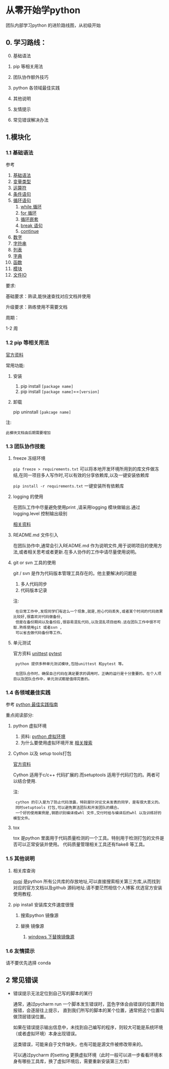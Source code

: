 # 从零开始学python

团队内部学习python 的进阶路线图，从初级开始

## 0. 学习路线：

0. 基础语法

0. pip 等相关用法

0. 团队协作额外技巧

0. python 各领域最佳实践

0. 其他说明

0. 友情提示

0. 常见错误解决办法

## 1.模块化

### 1.1 基础语法

参考

1. [基础语法](https://www.runoob.com/python/python-basic-syntax.html)
1. [变量类型](https://www.runoob.com/python/python-variable-types.html)
1. [运算符](https://www.runoob.com/python/python-operators.html)
1. [条件语句](https://www.runoob.com/python/python-if-statement.html)
1. [循环语句](https://www.runoob.com/python/python-loops.html)
    1. [while 循环](https://www.runoob.com/python/python-while-loop.html)
    1. [for 循环](https://www.runoob.com/python/python-for-loop.html)
    1. [循环嵌套](https://www.runoob.com/python/python-nested-loops.html)
    1. [break 语句](https://www.runoob.com/python/python-break-statement.html)
    1. [continue](https://www.runoob.com/python/python-continue-statement.html)
1. [数字](https://www.runoob.com/python/python-numbers.html)
1. [字符串](https://www.runoob.com/python/python-strings.html)
1. [列表](https://www.runoob.com/python/python-lists.html)
1. [字典](https://www.runoob.com/python/python-dictionary.html)
1. [函数](https://www.runoob.com/python/python-functions.html)
1. [模块](https://www.runoob.com/python/python-modules.html)
1. [文件IO](https://www.runoob.com/python/python-files-io.html)

要求:

基础要求：熟读,能快速查找对应文档并使用

升级要求：熟练使用不需要文档

周期：

1-2 周

### 1.2 pip 等相关用法

[官方资料](https://pip.pypa.io/en/stable/)

常用功能:

1. 安装
    
    1. pip install  `[package name]`
    1. pip install  `[package name]`==`[version]`
1. 卸载
    
    pip uninstall `[pakcage name]`

注:
    
    此模块文档由后期需要增加

### 1.3 团队协作技能

1. freeze 冻结环境
    
    `pip freeze > requirements.txt` 可以将本地开发环境所用到的库文件做冻结,在同一项目多人写作时,可以有效的分享依赖库,以及一键安装依赖库
    
    `pip install -r requirements.txt` 一键安装所有依赖库
    
    
1. logging 的使用
    
    在团队工作中尽量避免使用print ,请采用logging 模块做输出.通过logging.level 控制输出级别
    
    [相关资料](https://zhuanlan.zhihu.com/p/69071435)

1. README.md 文件引入
    
    在团队协作中,通常会引入README.md 作为说明文件,用于说明项目的使用方法,或者相关思考或者更新.在多人协作的工作中请尽量使用说明。

1. git or svn 工具的使用
    
    git / svn 是作为代码版本管理工具存在的。他主要解决的问题是
    
    1. 多人代码同步
    1. 代码版本记录
    
    注:
    
        在日常工作中,发现同学们有这么一个现象,就是,担心代码丢失,或者某个时间的代码效果比较好,很喜欢对代码做备份, 
        但是在备份期间以及备份后,很容易混乱代码,以及混乱项目结构.这在团队工作中很不可取.熟练使用git 或者svn ,
        可以省去做代码备份等工作。

1. 单元测试
    
    官方资料 [unittest](https://docs.python.org/3/library/unittest.html) [pytest](https://docs.pytest.org/en/latest/)
    
        python 提供多种单元测试模块,包括unittest 和pytest 等。
        
        在团队合作时，确保自己代码在满足要求的调用时，正确的运行是十分重要的。在个人项目以及团队合作中，单元测试都是值得完善的。
        
    
### 1.4 各领域最佳实践

参考
[python 最佳实践指南](https://pythonguidecn.readthedocs.io/zh/latest/)

重点阅读部分:

1. python 虚拟环境

    1. 资料:
        [python 虚拟环境](https://pythonguidecn.readthedocs.io/zh/latest/dev/virtualenvs.html#virtualenvironments-ref)
    1. 为什么要使用虚拟环境开发
        [相关搜索](https://zhuanlan.zhihu.com/p/108534526)
1. Cython 以及 setup tools打包
    
    [官方资料](https://pythonguidecn.readthedocs.io/zh/latest/scenarios/speed.html#id2)
    
    Cython 适用于c/c++ 代码扩展的.而setuptools 适用于代码打包的。两者可以结合使用.
    
    注:
        
        cython 的引入是为了防止代码泄露，特别是针对论文未发表的同学，是有很大意义的。
        同时setuptools 打包,可以避免算法团队和开发团队的耦合。
        一个好的使用案例是,钢筋识别编译成whl 文件,交付时给与编译后的whl 以及训练好的模型文件。

1. tox

    tox 是python 里面用于代码质量检测的一个工具。特别用于检测打包的文件是否可以正常安装并使用。
    代码质量管理相关工具还有flake8 等工具。

### 1.5 其他说明        

1. 相关库查询
    
    [pypi](https://pypi.org/) 是python 所有公共库的存放地址,可以直接搜索相关第三方库,从而找到对应的官方文档以及github 源码地址.请不要茫然相信个人博客.优选官方安装使用教程.

1. pip install 安装库文件速度很慢

    1. 搜索python 镜像源
    2. 替换 镜像源
        
        1. [windows 下替换镜像源](https://blog.csdn.net/rainraincn/article/details/86687900)


### 1.6 友情提示


请不要优先选择 conda

## 2 常见错误

- 错误提示无法定位到自己写的脚本的某行
    
    
    通常，通过pycharm run 一个脚本发生错误时，蓝色字体会由错误的位置开始报错，会逐层往上提示，
    直到我们所写的脚本的某个位置，通常把这个位置叫做顶层错误位置。
    
    如果在错误提示输出信息中，未找到自己编写的程序，则较大可能是系统环境（或者虚拟环境）本身出现错误。
    
    这类错误，可能来自于文件缺失，也有可能是源文件被修改带来的。
    
    可以通过pycharm 的setting 更换虚拟环境（此时一般可以进一步看看环境本身有哪些工具库，换了虚拟环境后，需要重新安装第三方库）
    
